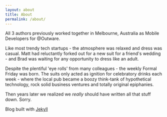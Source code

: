 ```yaml
---
layout: about
title: About
permalink: /about/
---
```


All 3 authors previously worked together in Melbourne, Australia as Mobile Developers for @Outware.

Like most trendy tech startups - the atmosphere was relaxed and dress was casual. Matt had reluctantly forked out for a new suit for a friend's wedding - and Brad was waiting for any opportunity to dress like an adult.

Despite the plentiful 'eye rolls' from many colleagues - the weekly Formal Friday was born. The suits only acted as ignition for celebratory drinks each week - where the local pub became a boozy think-tank of hypothetical technology, rock solid business ventures and totally original epiphanies. 

Then years later we realized we *really* should have written all that stuff down. Sorry. 

Blog built with [Jekyll](https://github.com/jekyll/jekyll)